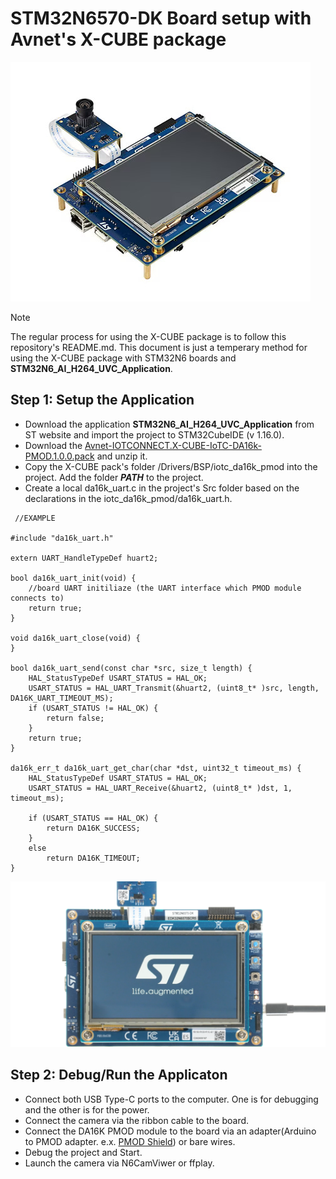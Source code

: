 # STM32N6570-DK Board setup with Avnet's X-CUBE package
<img src="../media/n6.jpg"/>

> [!NOTE]
> The regular process for using the X-CUBE package is to follow this repository's README.md. This document is just a temperary method for using the X-CUBE package with STM32N6 boards and **STM32N6_AI_H264_UVC_Application**.
> 
## Step 1: Setup the Application
* Download the application **STM32N6_AI_H264_UVC_Application** from ST website and import the project to STM32CubeIDE (v 1.16.0).
* Download the [Avnet-IOTCONNECT.X-CUBE-IoTC-DA16k-PMOD.1.0.0.pack](https://github.com/avnet-iotconnect/I-CUBE-IoTC-DA16k-PMOD/tree/main/pack_project_dir/Files) and unzip it.
* Copy the X-CUBE pack's folder /Drivers/BSP/iotc_da16k_pmod into the project. Add the folder ***PATH*** to the project.
* Create a local da16k_uart.c in the project's Src folder based on the declarations in the iotc_da16k_pmod/da16k_uart.h.
```
 //EXAMPLE
 
#include "da16k_uart.h"

extern UART_HandleTypeDef huart2;

bool da16k_uart_init(void) {
	//board UART initiliaze (the UART interface which PMOD module connects to)
	return true;
}

void da16k_uart_close(void) {
}

bool da16k_uart_send(const char *src, size_t length) {
	HAL_StatusTypeDef USART_STATUS = HAL_OK;
	USART_STATUS = HAL_UART_Transmit(&huart2, (uint8_t* )src, length, DA16K_UART_TIMEOUT_MS);
	if (USART_STATUS != HAL_OK) {
		return false;
	}
	return true;
}

da16k_err_t da16k_uart_get_char(char *dst, uint32_t timeout_ms) {
	HAL_StatusTypeDef USART_STATUS = HAL_OK;
	USART_STATUS = HAL_UART_Receive(&huart2, (uint8_t* )dst, 1, timeout_ms);

	if (USART_STATUS == HAL_OK) {
		return DA16K_SUCCESS;
	}
	else
		return DA16K_TIMEOUT;
}
```
<img src="../media/n6-2.png"/>

## Step 2: Debug/Run the Applicaton
* Connect both USB Type-C ports to the computer. One is for debugging and the other is for the power.
* Connect the camera via the ribbon cable to the board.
* Connect the DA16K PMOD module to the board via an adapter(Arduino to PMOD adapter. e.x. [PMOD Shield](https://www.digikey.com/en/product-highlight/d/digilent/pmod-shield-adapter-board)) or bare wires.
* Debug the project and Start.
* Launch the camera via N6CamViwer or ffplay.